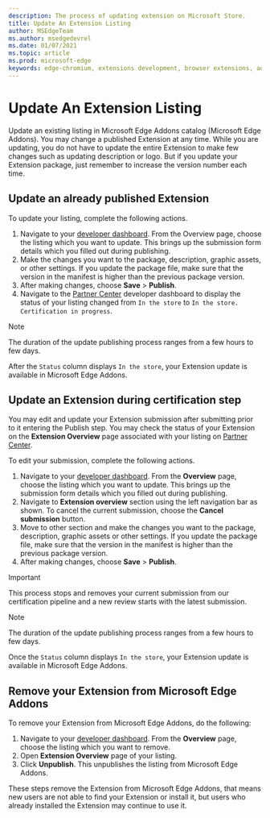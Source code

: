 ```yaml
---
description: The process of updating extension on Microsoft Store.
title: Update An Extension Listing
author: MSEdgeTeam
ms.author: msedgedevrel
ms.date: 01/07/2021
ms.topic: article
ms.prod: microsoft-edge
keywords: edge-chromium, extensions development, browser extensions, addons, partner center, developer
---
```


# Update An Extension Listing  

Update an existing listing in Microsoft Edge Addons catalog \(Microsoft Edge Addons\).  You may change a published Extension at any time.  While you are updating, you do not have to update the entire Extension to make few changes such as updating description or logo.  But if you update your Extension package, just remember to increase the version number each time.  

## Update an already published Extension  

To update your listing, complete the following actions.  

1.  Navigate to your [developer dashboard][MicrosoftPartnerCenter].  From the Overview page, choose the listing which you want to update.  This brings up the submission form details which you filled out during publishing.  
1.  Make the changes you want to the package, description, graphic assets, or other settings.  If you update the package file, make sure that the version in the manifest is higher than the previous package version.
1.  After making changes, choose **Save** > **Publish**.
1.  Navigate to the [Partner Center][MicrosoftPartnerCenter] developer dashboard to display the status of your listing changed from `In the store` to `In the store.  Certification in progress`.  

> [!NOTE]
> The duration of the update publishing process ranges from a few hours to few days.  

After the `Status` column displays `In the store`, your Extension update is available in Microsoft Edge Addons.  

## Update an Extension during certification step  

You may edit and update your Extension submission after submitting prior to it entering the Publish step.  You may check the status of your Extension on the **Extension Overview** page associated with your listing on [Partner Center][MicrosoftPartnerCenter].  

To edit your submission, complete the following actions.  

1.  Navigate to your [developer dashboard][MicrosoftPartnerCenter].  From the **Overview** page, choose the listing which you want to update.  This brings up the submission form details which you filled out during publishing.  
1.  Navigate to **Extension overview** section using the left navigation bar as shown.  To cancel the current submission, choose the **Cancel submission** button.  
1.  Move to other section and make the changes you want to the package, description, graphic assets or other settings.  If you update the package file, make sure that the version in the manifest is higher than the previous package version.  
1.  After making changes, choose **Save** > **Publish**.  

> [!IMPORTANT]
> This process stops and removes your current submission from our certification pipeline and a new review starts with the latest submission.  

> [!NOTE]
> The duration of the update publishing process ranges from a few hours to few days.  

Once the `Status` column displays `In the store`, your Extension update is available in Microsoft Edge Addons.  

## Remove your Extension from Microsoft Edge Addons  

To remove your Extension from Microsoft Edge Addons, do the following:  

1.  Navigate to your [developer dashboard][MicrosoftPartnerCenter].  From the **Overview** page, choose the listing which you want to remove.  
1.  Open **Extension Overview** page of your listing.  
1.  Click **Unpublish**.  This unpublishes the listing from Microsoft Edge Addons.  

These steps remove the Extension from Microsoft Edge Addons, that means new users are not able to find your Extension or install it, but users who already installed the Extension may continue to use it.  

<!-- links -->  

[MicrosoftPartnerCenter]: https://partner.microsoft.com/dashboard/microsoftedge/public/login?ref=dd "Partner Center"  
